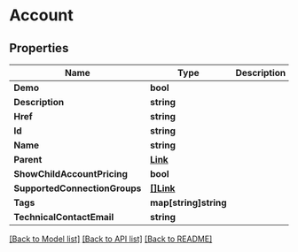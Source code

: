 # Account

## Properties

Name | Type | Description | Notes
------------ | ------------- | ------------- | -------------
**Demo** | **bool** |  | [optional] 
**Description** | **string** |  | [optional] 
**Href** | **string** |  | [optional] 
**Id** | **string** |  | [optional] 
**Name** | **string** |  | 
**Parent** | [**Link**](Link.md) |  | [optional] 
**ShowChildAccountPricing** | **bool** |  | [optional] 
**SupportedConnectionGroups** | [**[]Link**](Link.md) |  | [optional] 
**Tags** | **map[string]string** |  | [optional] 
**TechnicalContactEmail** | **string** |  | [optional] 

[[Back to Model list]](../README.md#documentation-for-models) [[Back to API list]](../README.md#documentation-for-api-endpoints) [[Back to README]](../README.md)


